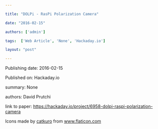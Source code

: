 ---
title: "DOLPi - RasPi Polarization Camera"
date: "2016-02-15"
authors: ['admin']
tags:  ['Web Article', 'None', 'Hackaday.io']
layout: "post"
---
Publishing date: 2016-02-15

Published on: Hackaday.io

summary: None

authors: David Prutchi

link to paper: https://hackaday.io/project/6958-dolpi-raspi-polarization-camera

Icons made by <a href="https://www.flaticon.com/free-icon/bookshelves_3576884" title="catkuro">catkuro</a> from <a href="https://www.flaticon.com/" title="Flaticon"> www.flaticon.com</a>